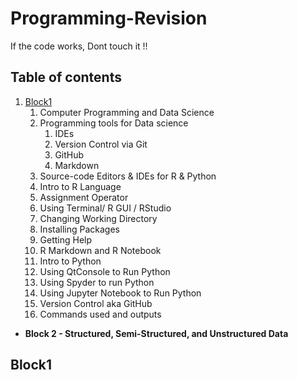 # Programming-Revision
If the code works, Dont touch it !!

## Table of contents
1. [Block1](#block1)
   1. Computer Programming and Data Science
   2. Programming tools for Data science
      1. IDEs
      2. Version Control via Git
      3. GitHub
      4. Markdown
   1. Source-code Editors & IDEs for R & Python
   2. Intro to R Language
     1. Assignment Operator
     2. Using Terminal/ R GUI / RStudio
     3. Changing Working Directory
     4. Installing Packages
     5. Getting Help
   1. R Markdown and R Notebook
   2. Intro to Python
     1. Using QtConsole to Run Python
     2. Using Spyder to run Python
     3. Using Jupyter Notebook to Run Python
   1. Version Control aka GitHub
     1. Commands used and outputs

 * **Block 2 - Structured, Semi-Structured, and Unstructured Data**

## Block1

